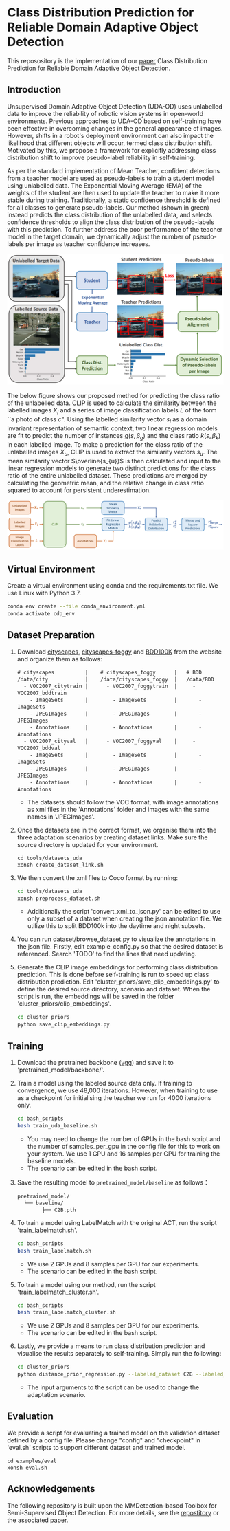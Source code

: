 # Class Distribution Prediction for Reliable Domain Adaptive Object Detection

This reposository is the implementation of our [paper]([url](https://arxiv.org/pdf/2302.06039.pdf)) Class Distribution Prediction for Reliable Domain Adaptive Object Detection. 

## Introduction

Unsupervised Domain Adaptive Object Detection (UDA-OD) uses unlabelled data to improve the reliability of robotic vision systems in open-world environments. Previous approaches to UDA-OD based on self-training have been effective in overcoming changes in the general appearance of images. However, shifts in a robot's deployment environment can also impact the likelihood that different objects will occur, termed class distribution shift. Motivated by this, we propose a framework for explicitly addressing class distribution shift to improve pseudo-label reliability in self-training.

As per the standard implementation of Mean Teacher, confident detections from a teacher model are used as pseudo-labels to train a student model using unlabelled data. The Exponential Moving Average (EMA) of the weights of the student are then used to update the teacher to make it more stable during training. Traditionally, a static confidence threshold is defined for all classes to generate pseudo-labels. Our method (shown in green) instead predicts the class distribution of the unlabelled data, and selects confidence thresholds to align the class distribution of the pseudo-labels with this prediction. To further address the poor performance of the teacher model in the target domain, we dynamically adjust the number of pseudo-labels per image as teacher confidence increases.

![](hook_figure_1.7.png)

The below figure shows our proposed method for predicting the class ratio of the unlabelled data. CLIP is used to calculate the similarity between the labelled images $X_{l}$ and a series of image classification labels $L$ of the form ``a photo of class $c$". Using the labelled similarity vector $s_{l}$ as a domain invariant representation of semantic context, two linear regression models are fit to predict the number of instances $g(s, \beta_{g})$ and the class ratio $k(s, \beta_{k})$ in each labelled image. To make a prediction for the class ratio of the unlabelled images $X_{u}$, CLIP is used to extract the similarity vectors $s_{u}$. The mean similarity vector $\overline{s_{u}}$ is then calculated and input to the linear regression models to generate two distinct predictions for the class ratio of the entire unlabelled dataset. These predictions are merged by calculating the geometric mean, and the relative change in class ratio squared to account for persistent underestimation.

![](class_ratio_prediction_1.4.PNG)

## Virtual Environment

Create a virtual environment using conda and the requirements.txt file. We use Linux with Python 3.7.
```bash
conda env create --file conda_environment.yml
conda activate cdp_env
```
## Dataset Preparation

1. Download [cityscapes](https://cityscapes-dataset.com), [cityscapes-foggy](https://cityscapes-dataset.com) and [BDD100K](https://bdd-data.berkeley.edu) from the website and organize them as follows:

   ```shell
   # cityscapes          |    # cityscapes_foggy      |   # BDD
   /data/city            |    /data/cityscapes_foggy  |   /data/BDD
     - VOC2007_citytrain |      - VOC2007_foggytrain  |     - VOC2007_bddtrain
       - ImageSets       |        - ImageSets         |       - ImageSets
       - JPEGImages      |        - JPEGImages        |       - JPEGImages
       - Annotations     |        - Annotations       |       - Annotations 
     - VOC2007_cityval   |      - VOC2007_foggyval    |     - VOC2007_bddval 
       - ImageSets       |        - ImageSets         |       - ImageSets
       - JPEGImages      |        - JPEGImages        |       - JPEGImages
       - Annotations     |        - Annotations       |       - Annotations 
   ```
   - The datasets should follow the VOC format, with image annotations as xml files in the 'Annotations' folder and images with the same names in 'JPEGImages'.

2. Once the datasets are in the correct format, we organise them into the three adaptation scenarios by creating dataset links. Make sure the source directory is updated for your environment. 

   ```shell
   cd tools/datasets_uda
   xonsh create_dataset_link.sh
   ```

3. We then convert the xml files to Coco format by running:

   ```bash
   cd tools/datasets_uda
   xonsh preprocess_dataset.sh
   ```
   - Additionally the script 'convert_xml_to_json.py' can be edited to use only a subset of a dataset when creating the json annotation file. We utilize this to split BDD100k into the daytime and night subsets.
   
4. You can run dataset/browse_dataset.py to visualize the annotations in the json file. Firstly, edit example_config.py so that the desired dataset is referenced. Search 'TODO' to find the lines that need updating.

5. Generate the CLIP image embeddings for performing class distribution prediction. This is done before self-training is run to speed up class distribution prediction. Edit 'cluster_priors/save_clip_embeddings.py' to define the desired source directory, scenario and dataset. When the script is run, the embeddings will be saved in the folder 'cluster_priors/clip_embeddings'.

   ```bash
   cd cluster_priors
   python save_clip_embeddings.py
   ```

## Training

1. Download the pretrained backbone ([vgg](https://www.dropbox.com/s/s3brpk0bdq60nyb/vgg16_caffe.pth?dl=0)) and save it to 'pretrained_model/backbone/'.

2. Train a model using the labeled source data only. If training to convergence, we use 48,000 iterations. However, when training to use as a checkpoint for initialising the teacher we run for 4000 iterations only. 

   ```bash
   cd bash_scripts
   bash train_uda_baseline.sh
   ```

   - You may need to change the number of GPUs in the bash script and the number of samples_per_gpu in the config file for this to work on your system. We use 1 GPU and 16 samples per GPU for training the baseline models.
   - The scenario can be edited in the bash script.

3. Save the resulting model to `pretrained_model/baseline` as follows：

   ```shell
   pretrained_model/
  	 └── baseline/
           ├── C2B.pth
   ```
4. To train a model using LabelMatch with the original ACT, run the script 'train_labelmatch.sh'.
   
   ```bash
   cd bash_scripts
   bash train_labelmatch.sh
   ```
   - We use 2 GPUs and 8 samples per GPU for our experiments.
   - The scenario can be edited in the bash script.

5. To train a model using our method, run the script 'train_labelmatch_cluster.sh'.
   
   ```bash
   cd bash_scripts
   bash train_labelmatch_cluster.sh
   ```
   - We use 2 GPUs and 8 samples per GPU for our experiments.
   - The scenario can be edited in the bash script.

6. Lastly, we provide a means to run class distribution prediction and visualise the results separately to self-training. Simply run the following:

   ```bash
   cd cluster_priors
   python distance_prior_regression.py --labeled_dataset C2B --labeled_data labeled_data  --unlabeled_dataset C2B --unlabeled_data unlabeled_data --dir 'your_directory/class_distribution_prior/'
   ```
   - The input arguments to the script can be used to change the adaptation scenario.

## Evaluation
We provide a script for evaluating a trained model on the validation dataset defined by a config file. Please change "config" and "checkpoint" in 'eval.sh' scripts to support different dataset and trained model.   
   
   ```shell 
   cd examples/eval
   xonsh eval.sh
   ```

## Acknowledgements
The following repository is built upon the MMDetection-based Toolbox for Semi-Supervised Object Detection. For more details, see the [repostitory](https://github.com/hikvision-research/SSOD) or the associated [paper](https://arxiv.org/abs/2206.06608).


